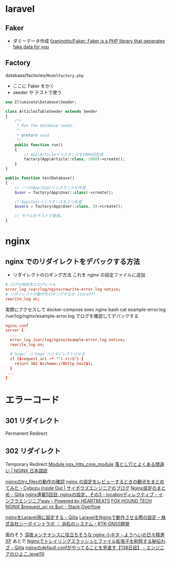 # laravel
## Faker
- ダミーデータ作成
[fzaninotto/Faker: Faker is a PHP library that generates fake data for you](https://github.com/fzaninotto/Faker)

## Factory
database/factories/`ModelFactory.php`
- ここに Faker をかく
- seeder や テストで使う
```php
use Illuminate\Database\Seeder;

class ArticlesTableSeeder extends Seeder
{
    /**
     * Run the database seeds.
     *
     * @return void
     */
    public function run()
    {
        // App\Articleインスタンスを1000回生成
        factory(App\Article::class, 1000)->create();
    }
}
```
```php
public function testDatabase()
{
    // 一つのApp\Userインスタンスを作成
    $user = factory(App\User::class)->create();

    // App\Userインスタンスを３つ生成
    $users = factory(App\User::class, 3)->create();

    // モデルをテストで使用…
}
```



# nginx
## nginx でのリダイレクトをデバックする方法
- リダイレクトのロギング方法
これを nginx の設定ファイルに追加
```conf
# ログの保存先とログレベル
error_log /var/log/nginx/rewrite-error.log notice;
# リダイレクトの動作をロギングするか (on/off)
rewrite_log on;
```
実際にアクセスして
docker-compose exec nginx bash
cat example-error.log
/var/log/nginx/example-error.log でログを確認してデバックする

```conf
nginx.conf
server {
  ...
  error_log /var/log/nginx/example-error.log notice;
  rewrite_log on;

  # hoge/ -> hoge へリダイレクトさせる
  if ($request_uri ~* "^(.+)/$") {
    return 302 $scheme://$http_host$1;
  }
 ...
}
```

# エラーコード
## 301 リダイレクト
Permanent Redirect

## 302 リダイレクト
Temporary Redirect
[Module ngx_http_core_module](http://nginx.org/en/docs/http/ngx_http_core_module.html)
[落とし穴とよくある間違い | NGINX 日本語訳](https://mogile.web.fc2.com/nginx_wiki/start/topics/tutorials/config_pitfalls/)

[nginxのtry_filesの動作の確認](https://gist.github.com/kenjiskywalker/4596258)
[nginx の設定をレビューするときの観点をまとめてみた - Cybozu Inside Out | サイボウズエンジニアのブログ](https://blog.cybozu.io/entry/2015/11/20/080000)
[Nginx設定のまとめ - Qiita](https://qiita.com/syou007/items/3e2d410bbe65a364b603)
[nginx連載5回目: nginxの設定、その3 - locationディレクティブ - インフラエンジニアway - Powered by HEARTBEATS](https://heartbeats.jp/hbblog/2012/04/nginx05.html)
[FOX HOUND TECH](https://www.fox-hound.tech/1267/)
[NGINX $request_uri vs $uri - Stack Overflow](https://stackoverflow.com/questions/48708361/nginx-request-uri-vs-uri/48709976)

[nginxをLaravel用に設定する - Qiita](https://qiita.com/tech31/items/8ab2ec43bdf48ad15bac)
[LaravelをNginxで動作させる際の設定 – 株式会社シーポイントラボ ｜ 浜松のシステム・RTK-GNSS開発](https://cpoint-lab.co.jp/article/201903/8906/)

面白そう
[深夜メンテナンスに役立ちそうな nginx 小ネタ - ようへいの日々精進XP](https://inokara.hateblo.jp/entry/2014/02/22/134221)
あとで
[Nginxでトレイリングスラッシュとファイル拡張子を削除する秘伝わざ - Qiita](https://qiita.com/noraworld/items/a55524a5c9a31488e61a#%E6%B3%A8%E6%84%8F%E7%82%B9)
[nginxのdefault.confがやってることを見直す【138日目】 - エンジニアのひよこ_level10](https://www.nyamucoro.com/entry/2018/02/28/201738)


